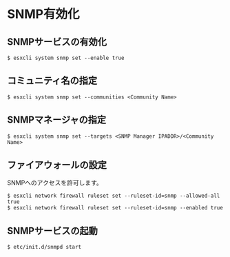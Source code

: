 # SNMP有効化
## SNMPサービスの有効化
```
$ esxcli system snmp set --enable true
```
## コミュニティ名の指定
```
$ esxcli system snmp set --communities <Community Name>
```
## SNMPマネージャの指定
```
$ esxcli system snmp set --targets <SNMP Manager IPADDR>/<Community Name>
```
## ファイアウォールの設定
SNMPへのアクセスを許可します。
```
$ esxcli network firewall ruleset set --ruleset-id=snmp --allowed-all true
$ esxcli network firewall ruleset set --ruleset-id=snmp --enabled true
```
## SNMPサービスの起動
```
$ etc/init.d/snmpd start
```
